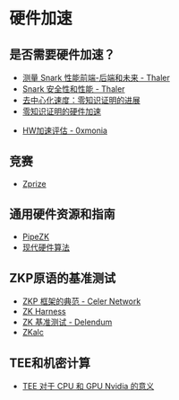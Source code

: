 # 硬件加速

## 是否需要硬件加速？

- [测量 Snark 性能前端-后端和未来 - Thaler](https://a16zcrypto.com/measuring-snark-performance-frontends-backends-and-the-future/)
- [Snark 安全性和性能 - Thaler](https://a16zcrypto.com/snark-security-and-performance/)
- [去中心化速度：零知识证明的进展](https://a16z.com/2022/04/15/zero-knowledge-proofs-hardware-decentralization-innovation/)
- [零知识证明的硬件加速](https://www.paradigm.xyz/2022/04/zk-hardware)
<!-- - [安全计算和硬件加速](https://www.sigarch.org/cryptography-for-secure-computing-a-new-hardware-acceleration-opportunity/) -->
- [HW加速评估 - 0xmonia](https://hackmd.io/@0xMonia/SkQ6-oRz3?utm_source=substack&utm_medium=email)

## 竞赛
<!-- markdown-link-check-disable -->
- [Zprize](https://hackmd.io/KGbmVFoYT2-Og30qjoG3ow#bfb53425-submission)

## 通用硬件资源和指南

- [PipeZK](https://www.microsoft.com/en-us/research/publication/pipezk-accelerating-zero-knowledge-proof-with-a-pipelined-architecture/)
- [现代硬件算法](https://en.algorithmica.org/hpc/)

## ZKP原语的基准测试

- [ZKP 框架的典范 - Celer Network](https://blog.celer.network/2023/03/01/the-pantheon-of-zero-knowledge-proof-development-frameworks/)
- [ZK Harness](https://www.zk-bench.org)
- [ZK 基准测试 - Delendum](https://github.com/delendum-xyz/zk-benchmarking)
- [ZKalc](https://zka.lc/about)


## TEE和机密计算

- [TEE 对于 CPU 和 GPU Nvidia 的意义](https://github.com/NVIDIA/nvtrust)